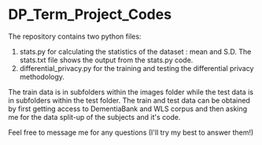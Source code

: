 # DP_Term_Project_Codes

The repository contains two python files: 
1. stats.py for calculating the statistics of the dataset : mean and S.D. The stats.txt file shows the output from the stats.py code. 
2. differential_privacy.py for the training and testing the differential privacy methodology.  

The train data is in subfolders within the images folder while the test data is in subfolders within the test folder. 
The train and test data can be obtained by first getting access to DementiaBank and WLS corpus and then asking me for the data split-up of the subjects and it's code.

Feel free to message me for any questions (I'll try my best to answer them!)
